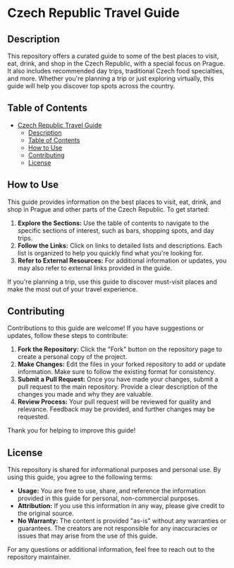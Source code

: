 # Czech Republic Travel Guide

## Description
This repository offers a curated guide to some of the best places to visit, eat, drink, and shop in the Czech Republic, with a special focus on Prague. It also includes recommended day trips, traditional Czech food specialties, and more. Whether you're planning a trip or just exploring virtually, this guide will help you discover top spots across the country.

## Table of Contents
- [Czech Republic Travel Guide](#czech-republic-travel-guide)
  - [Description](#description)
  - [Table of Contents](#table-of-contents)
  - [How to Use](#how-to-use)
  - [Contributing](#contributing)
  - [License](#license)

## How to Use

This guide provides information on the best places to visit, eat, drink, and shop in Prague and other parts of the Czech Republic. To get started:

1. **Explore the Sections:** Use the table of contents to navigate to the specific sections of interest, such as bars, shopping spots, and day trips.
2. **Follow the Links:** Click on links to detailed lists and descriptions. Each list is organized to help you quickly find what you're looking for.
3. **Refer to External Resources:** For additional information or updates, you may also refer to external links provided in the guide.

If you're planning a trip, use this guide to discover must-visit places and make the most out of your travel experience.

## Contributing

Contributions to this guide are welcome! If you have suggestions or updates, follow these steps to contribute:

1. **Fork the Repository:** Click the "Fork" button on the repository page to create a personal copy of the project.
2. **Make Changes:** Edit the files in your forked repository to add or update information. Make sure to follow the existing format for consistency.
3. **Submit a Pull Request:** Once you have made your changes, submit a pull request to the main repository. Provide a clear description of the changes you made and why they are valuable.
4. **Review Process:** Your pull request will be reviewed for quality and relevance. Feedback may be provided, and further changes may be requested.

Thank you for helping to improve this guide!

## License

This repository is shared for informational purposes and personal use. By using this guide, you agree to the following terms:

- **Usage:** You are free to use, share, and reference the information provided in this guide for personal, non-commercial purposes.
- **Attribution:** If you use this information in any way, please give credit to the original source.
- **No Warranty:** The content is provided "as-is" without any warranties or guarantees. The creators are not responsible for any inaccuracies or issues that may arise from the use of this guide.

For any questions or additional information, feel free to reach out to the repository maintainer.
